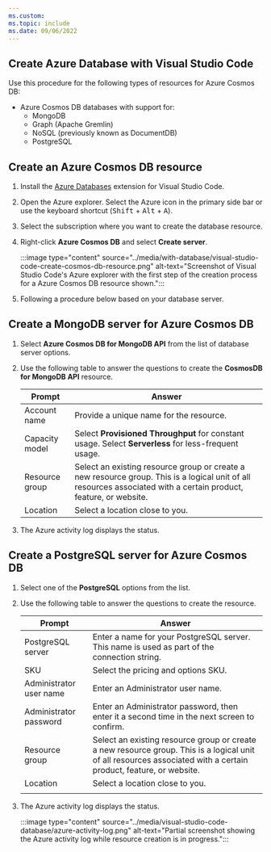 ```yaml
---
ms.custom:
ms.topic: include
ms.date: 09/06/2022
---
```



## Create Azure Database with Visual Studio Code

Use this procedure for the following types of resources for Azure Cosmos DB:

* Azure Cosmos DB databases with support for:
  * MongoDB
  * Graph (Apache Gremlin)
  * NoSQL (previously known as DocumentDB)
  * PostgreSQL

## Create an Azure Cosmos DB resource

1. Install the [Azure Databases](https://marketplace.visualstudio.com/items?itemName=ms-azuretools.vscode-cosmosdb) extension for Visual Studio Code.
1. Open the Azure explorer. Select the Azure icon in the primary side bar or use the keyboard shortcut (<kbd>Shift</kbd> + <kbd>Alt</kbd> + <kbd>A</kbd>).
1. Select the subscription where you want to create the database resource.
1. Right-click **Azure Cosmos DB** and select **Create server**.

    :::image type="content" source="../media/with-database/visual-studio-code-create-cosmos-db-resource.png" alt-text="Screenshot of Visual Studio Code's Azure explorer with the first step of the creation process for a Azure Cosmos DB resource shown.":::

1. Following a procedure below based on your database server.

## Create a MongoDB server for Azure Cosmos DB

1. Select **Azure Cosmos DB for MongoDB API** from the list of database server options.
1. Use the following table to answer the questions to create the **CosmosDB for MongoDB API** resource.

    |Prompt|Answer|
    |--|--|
    |Account name|Provide a unique name for the resource.|
    |Capacity model|Select **Provisioned Throughput** for constant usage. Select **Serverless** for less-frequent usage.|
    |Resource group|Select an existing resource group or create a new resource group. This is a logical unit of all resources associated with a certain product, feature, or website.|
    |Location|Select a location close to you.|

1. The Azure activity log displays the status.

<a name="create-a-postgresql-server-for-cosmos-db"></a>

## Create a PostgreSQL server for Azure Cosmos DB

1. Select one of the **PostgreSQL** options from the list.
1. Use the following table to answer the questions to create the resource.

    |Prompt|Answer|
    |--|--|
    |PostgreSQL server|Enter a name for your PostgreSQL server. This name is used as part of the connection string.|
    |SKU|Select the pricing and options SKU.|
    |Administrator user name|Enter an Administrator user name.|
    |Administrator password|Enter an Administrator password, then enter it a second time in the next screen to confirm.|
    |Resource group|Select an existing resource group or create a new resource group. This is a logical unit of all resources associated with a certain product, feature, or website.|
    |Location|Select a location close to you.|
    |||

1. The Azure activity log displays the status.

    :::image type="content" source="../media/visual-studio-code-database/azure-activity-log.png" alt-text="Partial screenshot showing the Azure activity log while resource creation is in progress.":::
